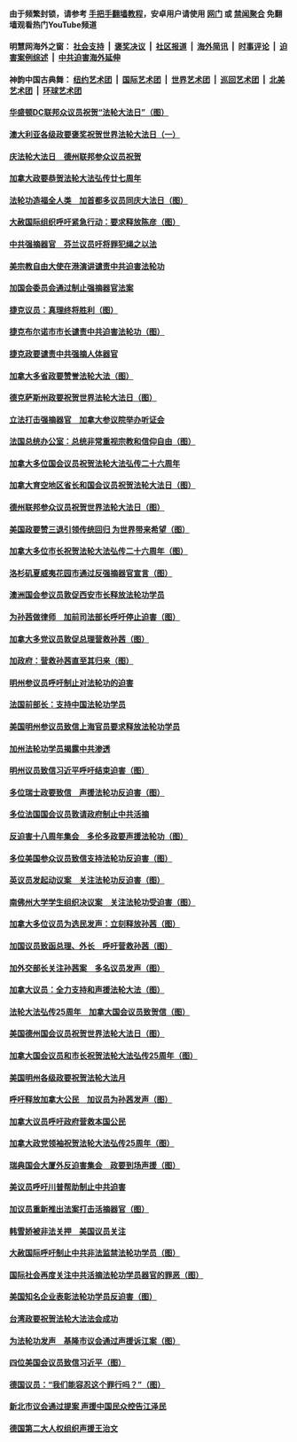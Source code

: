 #### 由于频繁封锁，请参考 [手把手翻墙教程](https://github.com/gfw-breaker/guides/wiki/)，安卓用户请使用 [网门](https://github.com/gfw-breaker/bn-android/blob/master/ogate.md?t=05261241?t=05261210) 或 [禁闻聚合](https://github.com/gfw-breaker/bn-android) 免翻墙观看热门YouTube频道 

#### 明慧网海外之窗：&nbsp;[社会支持](140.md?t=05261241?t=05261210) &nbsp;|&nbsp; [褒奖决议](282.md?t=05261241?t=05261210) &nbsp;|&nbsp; [社区报道](91.md?t=05261241?t=05261210) &nbsp;|&nbsp; [海外简讯](245.md?t=05261241?t=05261210) &nbsp;|&nbsp; [时事评论](251.md?t=05261241?t=05261210) &nbsp;|&nbsp; [迫害案例综述](328.md?t=05261241?t=05261210) &nbsp;|&nbsp; [中共迫害海外延伸](236.md?t=05261241?t=05261210) 

#### 神韵中国古典舞：&nbsp;[纽约艺术团](nf4778.md?t=05261241?t=05261210) &nbsp;|&nbsp; [国际艺术团](nf4780.md?t=05261241?t=05261210) &nbsp;|&nbsp; [世界艺术团](nf5951.md?t=05261241?t=05261210) &nbsp;|&nbsp; [巡回艺术团](nf4779.md?t=05261241?t=05261210) &nbsp;|&nbsp; [北美艺术团](nf1148019.md?t=05261241?t=05261210) &nbsp;|&nbsp; [环球艺术团](nf1299941.md?t=05261241?t=05261210)  

#### [华盛顿DC联邦众议员祝贺“法轮大法日”（图）](../pages/140/387526.md?t=05261241?t=05261210) 

#### [澳大利亚各级政要褒奖祝贺世界法轮大法日（一）](../pages/140/387373.md?t=05261241?t=05261210) 

#### [庆法轮大法日　德州联邦参众议员祝贺](../pages/140/387359.md?t=05261241?t=05261210) 

#### [加拿大政要恭贺法轮大法弘传廿七周年](../pages/140/387296.md?t=05261241?t=05261210) 

#### [法轮功造福全人类　加首都多议员同庆大法日（图）](../pages/140/386620.md?t=05261241?t=05261210) 

#### [大赦国际组织呼吁紧急行动：要求释放陈彦（图）](../pages/140/385842.md?t=05261241?t=05261210) 

#### [中共强摘器官　芬兰议员吁将罪犯绳之以法](../pages/140/384647.md?t=05261241?t=05261210) 

#### [美宗教自由大使在港演讲谴责中共迫害法轮功](../pages/140/383666.md?t=05261241?t=05261210) 

#### [加国会委员会通过制止强摘器官法案](../pages/140/383384.md?t=05261241?t=05261210) 

#### [捷克议员：真理终将胜利（图）](../pages/140/375164.md?t=05261241?t=05261210) 

#### [捷克布尔诺市市长谴责中共迫害法轮功（图）](../pages/140/372488.md?t=05261241?t=05261210) 

#### [捷克政要谴责中共强摘人体器官](../pages/140/372064.md?t=05261241?t=05261210) 

#### [加拿大多省政要赞誉法轮大法（图）](../pages/140/368182.md?t=05261241?t=05261210) 

#### [德克萨斯州政要祝贺世界法轮大法日（图）](../pages/140/368168.md?t=05261241?t=05261210) 

#### [立法打击强摘器官　加拿大参议院举办听证会](../pages/140/368073.md?t=05261241?t=05261210) 

#### [法国总统办公室：总统非常重视宗教和信仰自由（图）](../pages/140/366732.md?t=05261241?t=05261210) 

#### [加拿大多位国会议员祝贺法轮大法弘传二十六周年](../pages/140/366197.md?t=05261241?t=05261210) 

#### [加拿大育空地区省长和国会议员祝贺法轮大法日（图）](../pages/140/366153.md?t=05261241?t=05261210) 

#### [德州联邦参众议员祝贺世界法轮大法日（图）](../pages/140/366155.md?t=05261241?t=05261210) 

#### [美国政要赞三退引领传统回归  为世界带来希望（图）](../pages/140/366061.md?t=05261241?t=05261210) 

#### [加拿大多位市长祝贺法轮大法弘传二十六周年（图）](../pages/140/365662.md?t=05261241?t=05261210) 

#### [洛杉矶夏威夷花园市通过反强摘器官宣言（图）](../pages/140/363015.md?t=05261241?t=05261210) 

#### [澳洲国会参议员敦促西安市长释放法轮功学员](../pages/140/359317.md?t=05261241?t=05261210) 

#### [为孙茜做律师　加前司法部长呼吁停止迫害（图）](../pages/140/357409.md?t=05261241?t=05261210) 

#### [加拿大多党议员敦促总理营救孙茜（图）](../pages/140/356609.md?t=05261241?t=05261210) 

#### [加政府：营救孙茜直至其归来（图）](../pages/140/356085.md?t=05261241?t=05261210) 

#### [明州参议员呼吁制止对法轮功的迫害](../pages/140/355782.md?t=05261241?t=05261210) 

#### [法国前部长：支持中国法轮功学员](../pages/140/355533.md?t=05261241?t=05261210) 

#### [美国明州参议员致信上海官员要求释放法轮功学员](../pages/140/353946.md?t=05261241?t=05261210) 

#### [加州法轮功学员揭露中共渗透](../pages/140/353810.md?t=05261241?t=05261210) 

#### [明州议员致信习近平呼吁结束迫害（图）](../pages/140/352022.md?t=05261241?t=05261210) 

#### [多位瑞士政要致信　声援法轮功反迫害（图）](../pages/140/351582.md?t=05261241?t=05261210) 

#### [多位法国国会议员敦请政府制止中共活摘](../pages/140/351586.md?t=05261241?t=05261210) 

#### [反迫害十八周年集会　多伦多政要声援法轮功（图）](../pages/140/351530.md?t=05261241?t=05261210) 

#### [多位美国参众议员致信支持法轮功反迫害（图）](../pages/140/351535.md?t=05261241?t=05261210) 

#### [英议员发起动议案　关注法轮功反迫害（图）](../pages/140/351176.md?t=05261241?t=05261210) 

#### [南佛州大学学生组织决议案　关注法轮功受迫害（图）](../pages/140/350856.md?t=05261241?t=05261210) 

#### [加拿大多位议员为选民发声：立刻释放孙茜（图）](../pages/140/350197.md?t=05261241?t=05261210) 

#### [加国议员致函总理、外长　呼吁营救孙茜（图）](../pages/140/349940.md?t=05261241?t=05261210) 

#### [加外交部长关注孙茜案　多名议员发声（图）](../pages/140/348619.md?t=05261241?t=05261210) 

#### [加拿大议员：全力支持和声援法轮大法（图）](../pages/140/348617.md?t=05261241?t=05261210) 

#### [法轮大法弘传25周年　加拿大国会议员致贺信（图）](../pages/140/348526.md?t=05261241?t=05261210) 

#### [美国德州国会议员祝贺世界法轮大法日（图）](../pages/140/348211.md?t=05261241?t=05261210) 

#### [加拿大国会议员和市长祝贺法轮大法弘传25周年（图）](../pages/140/347896.md?t=05261241?t=05261210) 

#### [美国明州各级政要祝贺法轮大法月](../pages/140/347662.md?t=05261241?t=05261210) 

#### [呼吁释放加拿大公民　加议员为孙茜发声（图）](../pages/140/347645.md?t=05261241?t=05261210) 

#### [加拿大议员呼吁政府营救本国公民](../pages/140/346803.md?t=05261241?t=05261210) 

#### [加拿大政党领袖祝贺法轮大法弘传25周年（图）](../pages/140/346798.md?t=05261241?t=05261210) 

#### [瑞典国会大厦外反迫害集会　政要到场声援（图）](../pages/140/346802.md?t=05261241?t=05261210) 

#### [美议员呼吁川普帮助制止中共迫害](../pages/140/345583.md?t=05261241?t=05261210) 

#### [加议员重新推出法案打击活摘器官（图）](../pages/140/345324.md?t=05261241?t=05261210) 

#### [韩雪娇被非法关押　美国议员关注](../pages/140/344391.md?t=05261241?t=05261210) 

#### [大赦国际呼吁制止中共非法监禁法轮功学员（图）](../pages/140/343541.md?t=05261241?t=05261210) 

#### [国际社会再度关注中共活摘法轮功学员器官的罪恶（图）](../pages/140/343083.md?t=05261241?t=05261210) 

#### [美国知名企业表彰法轮功学员反迫害（图）](../pages/140/339658.md?t=05261241?t=05261210) 

#### [台湾政要祝贺法轮大法法会成功](../pages/140/338527.md?t=05261241?t=05261210) 

#### [为法轮功发声　基隆市议会通过声援诉江案（图）](../pages/140/338465.md?t=05261241?t=05261210) 

#### [四位美国会议员致信习近平（图）](../pages/140/337263.md?t=05261241?t=05261210) 

#### [德国议员：“我们能容忍这个罪行吗？”（图）](../pages/140/337008.md?t=05261241?t=05261210) 

#### [新北市议会通过提案 声援中国民众控告江泽民](../pages/140/336623.md?t=05261241?t=05261210) 

#### [德国第二大人权组织声援王治文](../pages/140/333590.md?t=05261241?t=05261210) 


